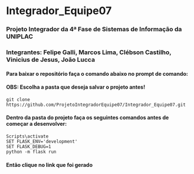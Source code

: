 # Integrador_Equipe07
### Projeto Integrador da 4ª Fase de Sistemas de Informação da UNIPLAC

### Integrantes: Felipe Galli, Marcos Lima, Clébson Castilho, Vinicius de Jesus, João Lucca

#### Para baixar o repositório faça o comando abaixo no prompt de comando:

#### OBS: Escolha a pasta que deseja salvar o projeto antes!
`git clone https://github.com/ProjetoIntegradorEquipe07/Integrador_Equipe07.git`

#### Dentro da pasta do projeto faça os seguintes comandos antes de começar a desenvolver:

`Scripts\activate`<br>
`SET FLASK_ENV='development'`<br>
`SET FLASK_DEBUG=1`<br>
`python -m flask run`

#### Então clique no link que foi gerado





